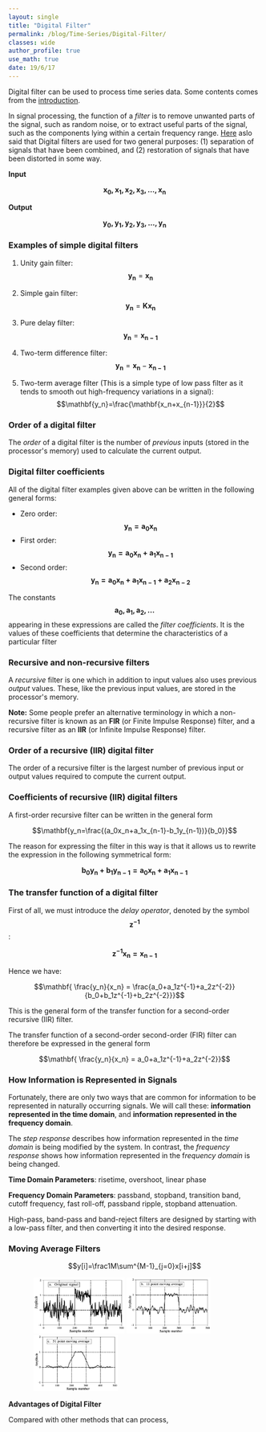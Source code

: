 ```yaml
---
layout: single
title: "Digital Filter"
permalink: /blog/Time-Series/Digital-Filter/
classes: wide
author_profile: true
use_math: true
date: 19/6/17
---
```


Digital filter can be used to process time series data. Some contents comes from the [introduction]([http://123.physics.ucdavis.edu/week_5_files/filters/digital_filter.pdf](http://123.physics.ucdavis.edu/week_5_files/filters/digital_filter.pdf)).

In signal processing, the function of a *filter* is to remove unwanted parts of the signal, such as random noise, or to extract useful parts of the signal, such as the components lying within a certain frequency range. [Here](http://www.dspguide.com/CH14.PDF) aslo said that Digital filters are used for two general purposes: (1) separation of signals that have been combined, and (2) restoration of signals that have been distorted in some way. 

**Input**

$$\mathbf{x_0, x_1, x_2, x_3, …, x_n}$$

**Output**

$$\mathbf{y_0, y_1, y_2, y_3, …, y_n}$$



### Examples of simple digital filters

1. Unity gain filter: $$\mathbf{y_n}=\mathbf{x_n}$$

2. Simple gain filter: $$\mathbf{y_n}= \mathbf{Kx_n}$$

3. Pure delay filter: $$\mathbf{y_n}=\mathbf{x_{n-1}}$$

4. Two-term difference filter: $$\mathbf{y_n}=\mathbf{x_n}-\mathbf{x_{n-1}}$$

5. Two-term average filter (This is a simple type of low pass filter as it tends to smooth out high-frequency variations in a signal): $$\mathbf{y_n}=\frac{\mathbf{x_n+x_{n-1}}}{2}$$

### Order of a digital filter

The *order* of a digital filter is the number of *previous* inputs (stored in the processor's memory) used to
calculate the current output.

### Digital filter coefficients

All of the digital filter examples given above can be written in the following general forms:

* Zero order: $$ \mathbf{y_n=a_0x_n} $$
* First order: $$ \mathbf{y_n=a_0x_n+a_1x_{n-1}} $$
* Second order: $$ \mathbf{y_n=a_0x_n+a_1x_{n-1}+a_2x_{n-2}} $$

The constants $$\mathbf{a_0, a_1, a_2, ...} $$ appearing in these expressions are called the *filter coefficients*. It is the values of these coefficients that determine the characteristics of a particular filter

### Recursive and non-recursive filters

A *recursive* filter is one which in addition to input values also uses previous *output* values. These, like the
previous input values, are stored in the processor's memory.

**Note:** Some people prefer an alternative terminology in which a non-recursive filter is known as an **FIR** (or Finite Impulse Response) filter, and a recursive filter as an **IIR** (or Infinite Impulse Response) filter.

### Order of a recursive (IIR) digital filter

The order of a recursive filter is the largest number of previous input or output values required to compute the current output.

### Coefficients of recursive (IIR) digital filters

A first-order recursive filter can be written in the general form

$$\mathbf{y_n=\frac{(a_0x_n+a_1x_{n-1}-b_1y_{n-1})}{b_0}}$$

The reason for expressing the filter in this way is that it allows us to rewrite the expression in the following
symmetrical form:

$$\mathbf{b_0y_n+b_1y_{n-1}=a_0x_n+a_1x_{n-1}}$$

### The transfer function of a digital filter

First of all, we must introduce the *delay operator*, denoted by the symbol $$\mathbf{z^{-1}}$$:

$$\mathbf{z^{-1}x_n=x_{n-1}}$$

Hence we have:

$$\mathbf{ \frac{y_n}{x_n} = \frac{a_0+a_1z^{-1}+a_2z^{-2}}{b_0+b_1z^{-1}+b_2z^{-2}}}$$

This is the general form of the transfer function for a second-order recursive (IIR) filter.

The transfer function of a second-order second-order (FIR) filter can therefore be expressed in the general form

$$\mathbf{ \frac{y_n}{x_n} = a_0+a_1z^{-1}+a_2z^{-2}}$$

### How Information is Represented in Signals

Fortunately, there are only two ways that are common for information to be represented in naturally occurring signals. We will call these: **information represented in the time domain**, and **information represented in the frequency domain**. 

The *step response* describes how information represented in the *time domain* is being modified by the system. In contrast, the *frequency response* shows how information represented in the f*requency domain* is being changed. 

**Time Domain Parameters**: risetime, overshoot, linear phase

**Frequency Domain Parameters**: passband, stopband, transition band, cutoff frequency, fast roll-off, passband ripple, stopband attenuation.

High-pass, band-pass and band-reject filters are designed by starting with a low-pass filter, and then converting it into the desired response. 

### Moving Average Filters

$$y[i]=\frac1M\sum^{M-1}_{j=0}x[i+j]$$

<figure class="third" style="margin-left: 10%; margin-right: 10%; " >
    <img 
       src="/Blog/Time-Series/figures/Digital-filter-Original-signal.png"
       alt="Digital-filter-Original-signal" 
       class="align-center"
       style="height: 8em; width: 13em" > 
    <img 
       src="/Blog/Time-Series/figures/Digital-filter-11-point-moving-average.png"
       alt="Digital-filter-11-point-moving-average"
       class="align-center"
       style="height: 8em; width: 12em" >
    <img 
       src="/Blog/Time-Series/figures/Digital-filter-51-point-moving-average.png"
       alt="Digital-filter-51-point-moving-average"
       class="align-center"
       style="height: 8em; width: 12em" >
</figure>

**Advantages of Digital Filter**

Compared with other methods that can process, 